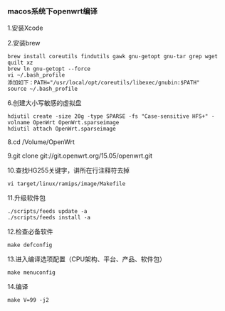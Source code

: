 ### macos系统下openwrt编译	

1.安装Xcode

2.安装brew

	brew install coreutils findutils gawk gnu-getopt gnu-tar grep wget quilt xz
	brew ln gnu-getopt --force
	vi ~/.bash_profile
	添加如下：PATH="/usr/local/opt/coreutils/libexec/gnubin:$PATH"
	source ~/.bash_profile

6.创建大小写敏感的虚拟盘

	hdiutil create -size 20g -type SPARSE -fs "Case-sensitive HFS+" -volname OpenWrt OpenWrt.sparseimage
	hdiutil attach OpenWrt.sparseimage

8.cd /Volume/OpenWrt

9.git clone git://git.openwrt.org/15.05/openwrt.git

10.查找HG255关键字，讲所在行注释符去掉

	vi target/linux/ramips/image/Makefile 

11.升级软件包 

	./scripts/feeds update -a
	./scripts/feeds install -a

12.检查必备软件

	make defconfig

13.进入编译选项配置（CPU架构、平台、产品、软件包）

	make menuconfig

14.编译

	make V=99 -j2
